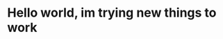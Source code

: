 <!DOCTYPE html>
<html>
<head>

<!-- <style>

.imazhi{
 background-image: url("/w3images/photographer.jpg");
  background-color: #cccccc;
  height: 700px;
  background-repeat: no-repeat;
  background-position: center;
  position: relative;
  background-size: cover; 
  
  
  }
</style> -->
  
<body>
<h1>Hello world, im trying new things to work</h1>

<div class= "imazhi"></div>
</body>
</html>
